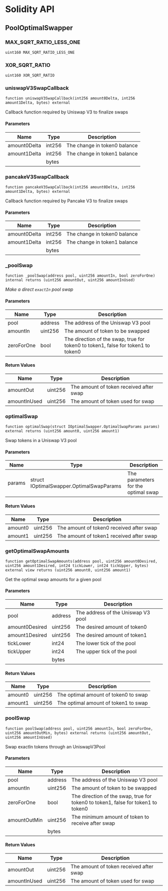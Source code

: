 # Solidity API

## PoolOptimalSwapper

### MAX_SQRT_RATIO_LESS_ONE

```solidity
uint160 MAX_SQRT_RATIO_LESS_ONE
```

### XOR_SQRT_RATIO

```solidity
uint160 XOR_SQRT_RATIO
```

### uniswapV3SwapCallback

```solidity
function uniswapV3SwapCallback(int256 amount0Delta, int256 amount1Delta, bytes) external
```

Callback function required by Uniswap V3 to finalize swaps

#### Parameters

| Name | Type | Description |
| ---- | ---- | ----------- |
| amount0Delta | int256 | The change in token0 balance |
| amount1Delta | int256 | The change in token1 balance |
|  | bytes |  |

### pancakeV3SwapCallback

```solidity
function pancakeV3SwapCallback(int256 amount0Delta, int256 amount1Delta, bytes) external
```

Callback function required by Pancake V3 to finalize swaps

#### Parameters

| Name | Type | Description |
| ---- | ---- | ----------- |
| amount0Delta | int256 | The change in token0 balance |
| amount1Delta | int256 | The change in token1 balance |
|  | bytes |  |

### _poolSwap

```solidity
function _poolSwap(address pool, uint256 amountIn, bool zeroForOne) internal returns (uint256 amountOut, uint256 amountInUsed)
```

_Make a direct `exactIn` pool swap_

#### Parameters

| Name | Type | Description |
| ---- | ---- | ----------- |
| pool | address | The address of the Uniswap V3 pool |
| amountIn | uint256 | The amount of token to be swapped |
| zeroForOne | bool | The direction of the swap, true for token0 to token1, false for token1 to token0 |

#### Return Values

| Name | Type | Description |
| ---- | ---- | ----------- |
| amountOut | uint256 | The amount of token received after swap |
| amountInUsed | uint256 | The amount of token used for swap |

### optimalSwap

```solidity
function optimalSwap(struct IOptimalSwapper.OptimalSwapParams params) external returns (uint256 amount0, uint256 amount1)
```

Swap tokens in a Uniswap V3 pool

#### Parameters

| Name | Type | Description |
| ---- | ---- | ----------- |
| params | struct IOptimalSwapper.OptimalSwapParams | The parameters for the optimal swap |

#### Return Values

| Name | Type | Description |
| ---- | ---- | ----------- |
| amount0 | uint256 | The amount of token0 received after swap |
| amount1 | uint256 | The amount of token1 received after swap |

### getOptimalSwapAmounts

```solidity
function getOptimalSwapAmounts(address pool, uint256 amount0Desired, uint256 amount1Desired, int24 tickLower, int24 tickUpper, bytes) external view returns (uint256 amount0, uint256 amount1)
```

Get the optimal swap amounts for a given pool

#### Parameters

| Name | Type | Description |
| ---- | ---- | ----------- |
| pool | address | The address of the Uniswap V3 pool |
| amount0Desired | uint256 | The desired amount of token0 |
| amount1Desired | uint256 | The desired amount of token1 |
| tickLower | int24 | The lower tick of the pool |
| tickUpper | int24 | The upper tick of the pool |
|  | bytes |  |

#### Return Values

| Name | Type | Description |
| ---- | ---- | ----------- |
| amount0 | uint256 | The optimal amount of token0 to swap |
| amount1 | uint256 | The optimal amount of token1 to swap |

### poolSwap

```solidity
function poolSwap(address pool, uint256 amountIn, bool zeroForOne, uint256 amountOutMin, bytes) external returns (uint256 amountOut, uint256 amountInUsed)
```

Swap exactIn tokens through an UniswapV3Pool

#### Parameters

| Name | Type | Description |
| ---- | ---- | ----------- |
| pool | address | The address of the Uniswap V3 pool |
| amountIn | uint256 | The amount of token to be swapped |
| zeroForOne | bool | The direction of the swap, true for token0 to token1, false for token1 to token0 |
| amountOutMin | uint256 | The minimum amount of token to receive after swap |
|  | bytes |  |

#### Return Values

| Name | Type | Description |
| ---- | ---- | ----------- |
| amountOut | uint256 | The amount of token received after swap |
| amountInUsed | uint256 | The amount of token used for swap |

